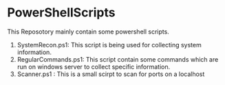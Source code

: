 # PowerShellScripts
This Reposotory mainly contain some powershell scripts.

1. SystemRecon.ps1: This script is being used for collecting system information. 
2. RegularCommands.ps1: This script contain some commands which are run on windows server to collect specific information. 
3. Scanner.ps1 : This is a small scirpt to scan for ports on a localhost
